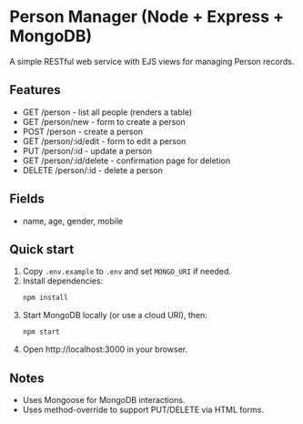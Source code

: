 # Person Manager (Node + Express + MongoDB)

A simple RESTful web service with EJS views for managing Person records.

## Features
- GET /person - list all people (renders a table)
- GET /person/new - form to create a person
- POST /person - create a person
- GET /person/:id/edit - form to edit a person
- PUT /person/:id - update a person
- GET /person/:id/delete - confirmation page for deletion
- DELETE /person/:id - delete a person

## Fields
- name, age, gender, mobile

## Quick start

1. Copy `.env.example` to `.env` and set `MONGO_URI` if needed.
2. Install dependencies:
   ```bash
   npm install
   ```
3. Start MongoDB locally (or use a cloud URI), then:
   ```bash
   npm start
   ```
4. Open http://localhost:3000 in your browser.

## Notes
- Uses Mongoose for MongoDB interactions.
- Uses method-override to support PUT/DELETE via HTML forms.
